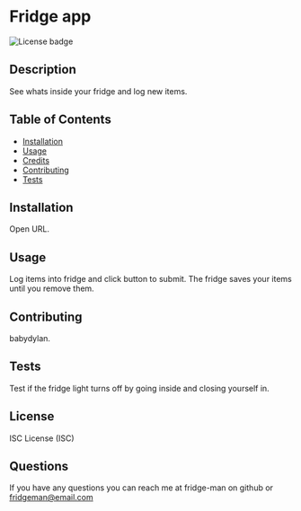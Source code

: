 
# Fridge app

<img src="https://img.shields.io/badge/License-ISC-blue.svg" alt="License badge">

## Description 
See whats inside your fridge and log new items.

## Table of Contents

* [Installation](#installation)
* [Usage](#usage)
* [Credits](#credits)
* [Contributing](#contributing)
* [Tests](#tests)

## Installation
Open URL.

## Usage
Log items into fridge and click button to submit. The fridge saves your items until you remove them.

## Contributing
babydylan.

## Tests
Test if the fridge light turns off by going inside and closing yourself in.

## License
ISC License (ISC)

## Questions
If you have any questions you can reach me at fridge-man on github or fridgeman@email.com

    